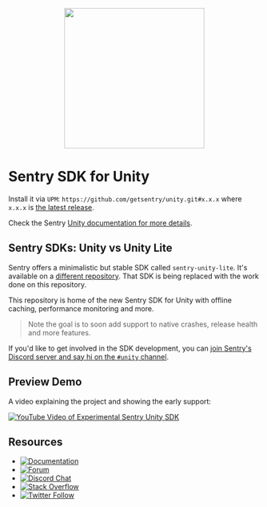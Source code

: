 <p align="center">
  <a href="https://sentry.io" target="_blank" align="center">
    <img src="https://sentry-brand.storage.googleapis.com/sentry-logo-black.png" width="280">
  </a>
  <br />
</p>

Sentry SDK for Unity
===========

Install it via `UPM`: `https://github.com/getsentry/unity.git#x.x.x` where `x.x.x` is [the latest release](https://github.com/getsentry/unity/releases).

Check the Sentry [Unity documentation for more details](https://docs.sentry.io/platforms/unity/).

## Sentry SDKs: Unity vs Unity Lite

Sentry offers a minimalistic but stable SDK called `sentry-unity-lite`. It's available on a [different repository](https://github.com/getsentry/sentry-unity-lite). That SDK is being replaced with the work done on this repository.

This repository is home of the new Sentry SDK for Unity with offline caching, performance monitoring and more.

> Note the goal is to soon add support to native crashes, release health and more features.

If you'd like to get involved in the SDK development, you can [join Sentry's Discord server and say hi on the `#unity` channel](https://discord.gg/UmjjsgRAFa).

## Preview Demo

A video explaining the project and showing the early support:

[![YouTube Video of Experimental Sentry Unity SDK](https://img.youtube.com/vi/bHc4QMlV8bM/0.jpg)](https://www.youtube.com/watch?v=bHc4QMlV8bM)

## Resources

* [![Documentation](https://img.shields.io/badge/documentation-sentry.io-green.svg)](https://docs.sentry.io/platforms/dotnet/)
* [![Forum](https://img.shields.io/badge/forum-sentry-green.svg)](https://forum.sentry.io/c/sdks)
* [![Discord Chat](https://img.shields.io/discord/621778831602221064?logo=discord&logoColor=ffffff&color=7389D8)](https://discord.gg/PXa5Apfe7K)  
* [![Stack Overflow](https://img.shields.io/badge/stack%20overflow-sentry-green.svg)](http://stackoverflow.com/questions/tagged/sentry)
* [![Twitter Follow](https://img.shields.io/twitter/follow/getsentry?label=getsentry&style=social)](https://twitter.com/intent/follow?screen_name=getsentry)
